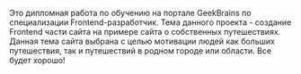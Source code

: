 Это дипломная работа по обучению на портале GeekBrains по специализации Frontend-разработчик.
Тема данного проекта - создание Frontend части сайта на примере сайта о собственных путешествиях.
Данная тема сайта выбрана с целью мотивации людей как больших путешествия, так и путешествий в родном городе или области.
Все будет хорошо!